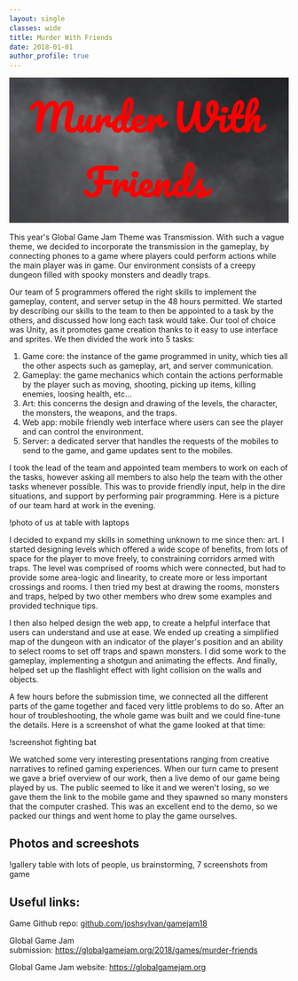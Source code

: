 ```yaml
---
layout: single
classes: wide
title: Murder With Friends
date: 2018-01-01
author_profile: true
---
```


<!-- # Global Game Jam 2018 - Murder With Friends -->

<img src="/assets/img/portfolio/murder-with-friends-logo.png" alt="Murder With Friends in a bloody font">

This year's Global Game Jam Theme was Transmission. With such a vague theme, we decided to incorporate the transmission in the gameplay, by connecting phones to a game where players could perform actions while the main player was in game. Our environment consists of a creepy dungeon filled with spooky monsters and deadly traps.

Our team of 5 programmers offered the right skills to implement the gameplay, content, and server setup in the 48 hours permitted. We started by describing our skills to the team to then be appointed to a task by the others, and discussed how long each task would take. Our tool of choice was Unity, as it promotes game creation thanks to it easy to use interface and sprites. We then divided the work into 5 tasks:

1. Game core: the instance of the game programmed in unity, which ties all the other aspects such as gameplay, art, and server communication.
1. Gameplay: the game mechanics which contain the actions performable by the player such as moving, shooting, picking up items, killing enemies, loosing health, etc...
1. Art: this concerns the design and drawing of the levels, the character, the monsters, the weapons, and the traps.
1. Web app: mobile friendly web interface where users can see the player and can control the environment.
1. Server: a dedicated server that handles the requests of the mobiles to send to the game, and game updates sent to the mobiles.

I took the lead of the team and appointed team members to work on each of the tasks, however asking all members to also help the team with the other tasks whenever possible. This was to provide friendly input, help in the dire situations, and support by performing pair programming. Here is a picture of our team hard at work in the evening.

!photo of us at table with laptops

I decided to expand my skills in something unknown to me since then: art. I started designing levels which offered a wide scope of benefits, from lots of space for the player to move freely, to constraining corridors armed with traps. The level was comprised of rooms which were connected, but had to provide some area-logic and linearity, to create more or less important crossings and rooms. I then tried my best at drawing the rooms, monsters and traps, helped by two other members who drew some examples and provided technique tips.

I then also helped design the web app, to create a helpful interface that users can understand and use at ease. We ended up creating a simplified map of the dungeon with an indicator of the player's position and an ability to select rooms to set off traps and spawn monsters. I did some work to the gameplay, implementing a shotgun and animating the effects. And finally, helped set up the flashlight effect with light collision on the walls and objects.

A few hours before the submission time, we connected all the different parts of the game together and faced very little problems to do so. After an hour of troubleshooting, the whole game was built and we could fine-tune the details. Here is a screenshot of what the game looked at that time:

!screenshot fighting bat

We watched some very interesting presentations ranging from creative narratives to refined gaming experiences. When our turn came to present we gave a brief overview of our work, then a live demo of our game being played by us. The public seemed to like it and we weren't losing, so we gave them the link to the mobile game and they spawned so many monsters that the computer crashed. This was an excellent end to the demo, so we packed our things and went home to play the game ourselves.

## Photos and screeshots

!gallery
table with lots of people, us brainstorming, 7 screenshots from game

## Useful links:

Game Github repo: [github.com/joshsylvan/gamejam18](https://github.com/joshsylvan/gamejam18)

Global Game Jam submission: https://globalgamejam.org/2018/games/murder-friends

Global Game Jam website: https://globalgamejam.org
